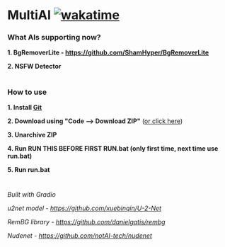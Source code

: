 # MultiAI [![wakatime](https://wakatime.com/badge/github/ShamHyper/MultiAI.svg)](https://wakatime.com/badge/github/ShamHyper/MultiAI)
### What AIs supporting now?
**1. BgRemoverLite - https://github.com/ShamHyper/BgRemoverLite**

**2. NSFW Detector**
#
### How to use
**1. Install [Git](https://git-scm.com/downloads)**

**2. Download using "Code --> Download ZIP"** ([or click here](https://github.com/ShamHyper/MultiAI/archive/refs/heads/main.zip))

**3. Unarchive ZIP**

**4. Run RUN THIS BEFORE FIRST RUN.bat (only first time, next time use run.bat)**

**5. Run run.bat**
#
*Built with Gradio*

*u2net model - https://github.com/xuebinqin/U-2-Net*

*RemBG library - https://github.com/danielgatis/rembg*

*Nudenet - https://github.com/notAI-tech/nudenet*
